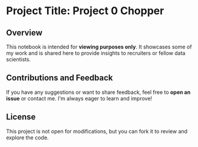 # Project Title: Project 0 Chopper

## Overview
This notebook is intended for **viewing purposes only**. It showcases some of my work and is shared here to provide insights to recruiters or fellow data scientists.

## Contributions and Feedback
If you have any suggestions or want to share feedback, feel free to **open an issue** or contact me. I'm always eager to learn and improve!

## License
This project is not open for modifications, but you can fork it to review and explore the code.
